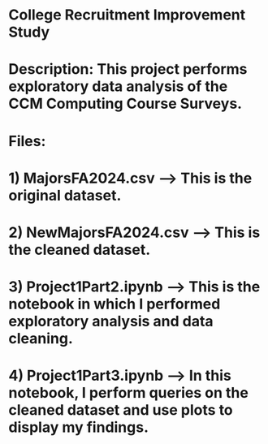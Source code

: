 # College Recruitment Improvement Study
# Description: This project performs exploratory data analysis of the CCM Computing Course Surveys.
# Files:
# 1) MajorsFA2024.csv --> This is the original dataset.
# 2) NewMajorsFA2024.csv --> This is the cleaned dataset.
# 3) Project1Part2.ipynb --> This is the notebook in which I performed exploratory analysis and data cleaning.
# 4) Project1Part3.ipynb --> In this notebook, I perform queries on the cleaned dataset and use plots to display my findings.
